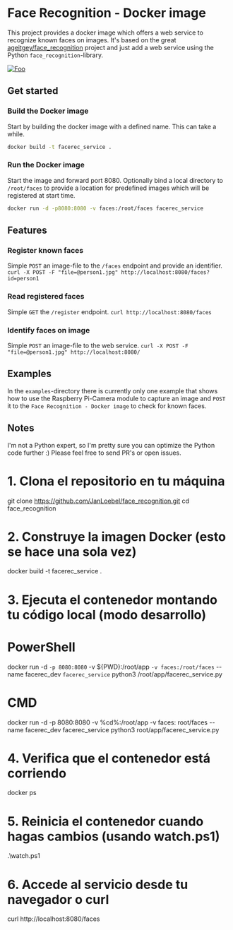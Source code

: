 # Face Recognition - Docker image

This project provides a docker image which offers a web service to recognize known faces on images. It's based on the great [ageitgey/face_recognition](https://github.com/ageitgey/face_recognition) project and just add a web service using the Python `face_recognition`-library.

<a href="https://www.buymeacoffee.com/JanLoebel" rel="Buy me a coffee!">![Foo](https://cdn.buymeacoffee.com/buttons/default-orange.png)</a>

## Get started

### Build the Docker image

Start by building the docker image with a defined name. This can take a while.

```bash
docker build -t facerec_service .
```

### Run the Docker image

Start the image and forward port 8080. Optionally bind a local directory to `/root/faces` to provide a location for predefined images which will be registered at start time.

```bash
docker run -d -p8080:8080 -v faces:/root/faces facerec_service
```

## Features

### Register known faces

Simple `POST` an image-file to the `/faces` endpoint and provide an identifier.
`curl -X POST -F "file=@person1.jpg" http://localhost:8080/faces?id=person1`

### Read registered faces

Simple `GET` the `/register` endpoint.
`curl http://localhost:8080/faces`

### Identify faces on image

Simple `POST` an image-file to the web service.
`curl -X POST -F "file=@person1.jpg" http://localhost:8080/`

## Examples

In the `examples`-directory there is currently only one example that shows how to use the Raspberry Pi-Camera module to capture an image and `POST` it to the `Face Recognition - Docker image` to check for known faces.

## Notes

I'm not a Python expert, so I'm pretty sure you can optimize the Python code further :) Please feel free to send PR's or open issues.

# 1. Clona el repositorio en tu máquina
git clone https://github.com/JanLoebel/face_recognition.git
cd face_recognition

# 2. Construye la imagen Docker (esto se hace una sola vez)
docker build -t facerec_service .

# 3. Ejecuta el contenedor montando tu código local (modo desarrollo)
# PowerShell
docker run -d `
  -p 8080:8080 `
  -v ${PWD}:/root/app `
  -v faces:/root/faces `
  --name facerec_dev `
  facerec_service `
  python3 /root/app/facerec_service.py
# CMD
docker run -d -p 8080:8080 -v %cd%:/root/app -v faces: root/faces --name facerec_dev facerec_service python3 root/app/facerec_service.py


# 4. Verifica que el contenedor está corriendo
docker ps

# 5. Reinicia el contenedor cuando hagas cambios (usando watch.ps1)
.\watch.ps1

# 6. Accede al servicio desde tu navegador o curl
curl http://localhost:8080/faces

